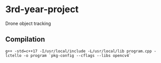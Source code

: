 # 3rd-year-project
Drone object tracking

## Compilation
```
g++ -std=c++17 -I/usr/local/include -L/usr/local/lib program.cpp -lctello -o program `pkg-config --cflags --libs opencv4`
```